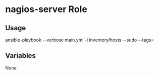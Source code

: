 # nagios-server Role

## Usage

ansible-playbook --verbose main.yml -i inventory/hosts --sudo --tags=

## Variables

None
